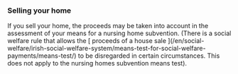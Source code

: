 ###  Selling your home

If you sell your home, the proceeds may be taken into account in the
assessment of your means for a nursing home subvention. (There is a social
welfare rule that allows the [ proceeds of a house sale ](/en/social-
welfare/irish-social-welfare-system/means-test-for-social-welfare-
payments/means-test/) to be disregarded in certain circumstances. This does
not apply to the nursing homes subvention means test).
